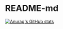 # README-md
[![Anurag's GitHub stats](https://github-readme-stats.vercel.app/api?username=giuliobilli01&show_icons=true&theme=synthwave)](https://github.com/anuraghazra/github-readme-stats)
